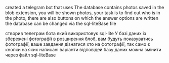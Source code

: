 created a telegram bot that uses 
The database contains photos saved in the blob extension,
 you will be shown photos, your task is to find out who is in the photo,
 there are also buttons on which the answer options are written
the database can be changed via the sql-liteBase file

створив телеграм бота який використовує sql-lite
У базі даних із збережені фотографії в розширення блоб,
вам будуть показуватись фотографії, ваше завдання дізнатися хто на фотографії,
так само є кнопки на яких написані варіанти відповідей
базу даних можна змінити через файл sql-liteBase
